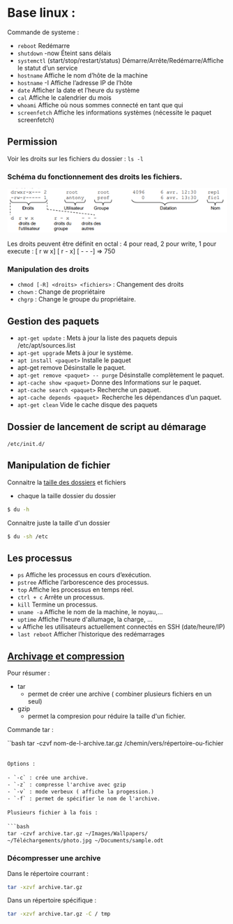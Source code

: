 # Base linux :

Commande de systeme :

- `reboot`	Redémarre
- `shutdown` -now	Éteint sans délais
- `systemctl` (start/stop/restart/status) <service>	Démarre/Arrête/Redémarre/Affiche le statut d’un service
- `hostname` Affiche le nom d’hôte de la machine
- `hostname` -I	Affiche l’adresse IP de l’hôte
- `date`	Afficher la date et l’heure du système
- `cal`	Affiche le calendrier du mois
- `whoami`	Affiche où nous sommes connecté en tant que qui
- `screenfetch`	Affiche les informations systèmes (nécessite le paquet screenfetch)



## Permission 

Voir les droits sur les fichiers du dossier : `ls -l`

### Schéma du fonctionnement des droits les fichiers.

![Droits linux](image/linuxDroits.png)

Les droits peuvent être définit en octal : 4 pour read, 2 pour write, 1 pour execute : [ r w x] [ r - x] [ - - -] => 750

### Manipulation des droits

- `chmod [-R] <droits> <fichiers>` : Changement des droits
- `chown` : Change de propriétaire
- `chgrp` : Change le groupe du propriétaire.

## Gestion des paquets

- `apt-get update` : Mets à jour la liste des paquets depuis
/etc/apt/sources.list
- `apt-get upgrade` Mets à jour le système.
- `apt install <paquet>` Installe le paquet
- apt-get remove <paquet> Désinstalle le paquet. 
- `apt-get remove <paquet> -- purge` Désinstalle complètement le paquet.
- `apt-cache show <paquet>` Donne des Informations sur le paquet.
- `apt-cache search <paquet>` Recherche un paquet.
- `apt-cache depends <paquet> `Recherche les dépendances d’un paquet.
- `apt-get clean` Vide le cache disque des paquets


## Dossier de lancement de script au démarage

`/etc/init.d/`

## Manipulation de fichier

Connaitre la [taille des dossiers](https://www.it-connect.fr/connaitre-la-taille-dun-fichier-ou-dun-dossier-avec-du%EF%BB%BF/) et fichiers

- chaque la taille dossier du dossier

```bash
$ du -h
```

Connaitre juste la taille d'un dossier

```bash
$ du -sh /etc
```

## Les processus

- `ps` Affiche les processus en cours d’exécution. 
- `pstree` Affiche l’arborescence des processus. 
- `top` Affiche les processus en temps réel.
- `ctrl + c` Arrête un processus.
- `kill` Termine un processus. 
- `uname -a` Affiche le nom de la machine, le noyau,...
- `uptime` Affiche l'heure d'allumage, la charge, ...
- `w`	Affiche les utilisateurs actuellement connectés en SSH (date/heure/IP)
- `last reboot`	Afficher l’historique des redémarrages

## [Archivage et compression](https://lecrabeinfo.net/linux-compresser-decompresser-fichiers-dossiers-avec-tar-gzip-bzip2-xz.html)

Pour résumer :

- tar
  - permet de créer une archive ( combiner plusieurs fichiers en un seul)
- gzip
  - permet la compresion pour réduire la taille d'un fichier.
  
Commande tar :


``bash
tar -czvf nom-de-l-archive.tar.gz /chemin/vers/répertoire-ou-fichier
```

Options :

- `-c` : crée une archive.
- `-z` : compresse l'archive avec gzip
- `-v` : mode verbeux ( affiche la progession.)
- `-f` : permet de spécifier le nom de l'archive.

Plusieurs fichier à la fois :

```bash
tar -czvf archive.tar.gz ~/Images/Wallpapers/ ~/Téléchargements/photo.jpg ~/Documents/sample.odt
```
### Décompresser une archive

Dans le répertoire courrant : 

```bash
tar -xzvf archive.tar.gz
```

Dans un répertoire spécifique :

```bash
tar -xzvf archive.tar.gz -C / tmp
```


